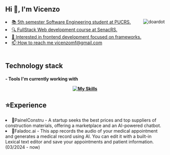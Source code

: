 <h2>Hi 👋, I'm Vicenzo</h2>

<div>
<a href="https://github.com/VicenzoMF">
  <img align="right" src="https://github-readme-stats.vercel.app/api/top-langs?username=VicenzoMF&show_icons=true&theme=tokyonight&locale=en&layout=compact" 
     alt="doardot" />
</div>
 
<li>📚 5th semester Software Engineering student at PUCRS.</li>
<li>🔍 FullStack Web development course at SenacRS.</li>
<li>🎯 Interested in frontend development focused on frameworks.</li>
<li>📫 How to reach me <a href="mailto:vicenzomf@gmail.com">vicenzomf@gmail.com</a></li>
<br>

<h2>Technology stack</h2>
<h4>- Tools I'm currently working with</p>
<div align="center">

[![My Skills](https://skillicons.dev/icons?i=next,ts,tailwind,supabase,fastapi,docker,openapi)](https://skillicons.dev)

</div>

<h2>⭐Experience</h2>
<li>👷PainelConstru - A startup seeks the best prices and top suppliers of construction materials, offering a marketplace and an AI-powered chatbot.</li>
<li>🏥Faladoc.ai - This app records the audio of your medical appointment and generates a medical record using AI. You can edit it with a built-in Lexical text editor and save your appointments and patient information. (03/2024 - now)</li>
